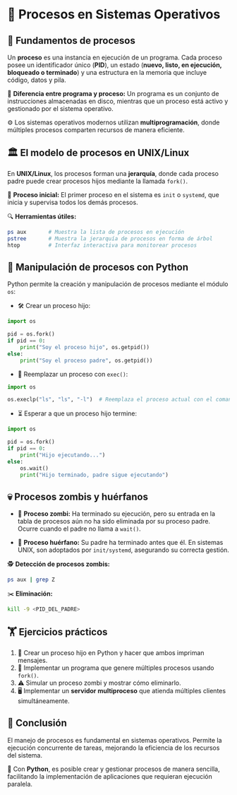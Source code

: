 # 📌 Procesos en Sistemas Operativos

## 🔹 Fundamentos de procesos
Un **proceso** es una instancia en ejecución de un programa. Cada proceso posee un identificador único (**PID**), un estado (**nuevo, listo, en ejecución, bloqueado o terminado**) y una estructura en la memoria que incluye código, datos y pila. 

🔹 **Diferencia entre programa y proceso:** Un programa es un conjunto de instrucciones almacenadas en disco, mientras que un proceso está activo y gestionado por el sistema operativo.

⚙️ Los sistemas operativos modernos utilizan **multiprogramación**, donde múltiples procesos comparten recursos de manera eficiente.

## 🏛️ El modelo de procesos en UNIX/Linux
En **UNIX/Linux**, los procesos forman una **jerarquía**, donde cada proceso padre puede crear procesos hijos mediante la llamada `fork()`.

🔹 **Proceso inicial:** El primer proceso en el sistema es `init` o `systemd`, que inicia y supervisa todos los demás procesos. 

🔍 **Herramientas útiles:**
```bash
ps aux       # Muestra la lista de procesos en ejecución
pstree       # Muestra la jerarquía de procesos en forma de árbol
htop         # Interfaz interactiva para monitorear procesos
```

## 🐍 Manipulación de procesos con Python
Python permite la creación y manipulación de procesos mediante el módulo `os`:

- 🛠️ Crear un proceso hijo:
```python
import os

pid = os.fork()
if pid == 0:
    print("Soy el proceso hijo", os.getpid())
else:
    print("Soy el proceso padre", os.getpid())
```

- 🔄 Reemplazar un proceso con `exec()`:
```python
import os

os.execlp("ls", "ls", "-l")  # Reemplaza el proceso actual con el comando 'ls -l'
```

- ⏳ Esperar a que un proceso hijo termine:
```python
import os

pid = os.fork()
if pid == 0:
    print("Hijo ejecutando...")
else:
    os.wait()
    print("Hijo terminado, padre sigue ejecutando")
```

## 💀 Procesos zombis y huérfanos
- 🧟 **Proceso zombi:** Ha terminado su ejecución, pero su entrada en la tabla de procesos aún no ha sido eliminada por su proceso padre. Ocurre cuando el padre no llama a `wait()`.

- 👤 **Proceso huérfano:** Su padre ha terminado antes que él. En sistemas UNIX, son adoptados por `init/systemd`, asegurando su correcta gestión.

🕵️ **Detección de procesos zombis:**
```bash
ps aux | grep Z
```

✂️ **Eliminación:**
```bash
kill -9 <PID_DEL_PADRE>
```

## 🏋️ Ejercicios prácticos
1. 📜 Crear un proceso hijo en Python y hacer que ambos impriman mensajes.
2. 🔁 Implementar un programa que genere múltiples procesos usando `fork()`.
3. ⚠️ Simular un proceso zombi y mostrar cómo eliminarlo.
4. 🖥️ Implementar un **servidor multiproceso** que atienda múltiples clientes simultáneamente.

## 🎯 Conclusión
El manejo de procesos es fundamental en sistemas operativos. Permite la ejecución concurrente de tareas, mejorando la eficiencia de los recursos del sistema. 

🚀 Con **Python**, es posible crear y gestionar procesos de manera sencilla, facilitando la implementación de aplicaciones que requieran ejecución paralela.


